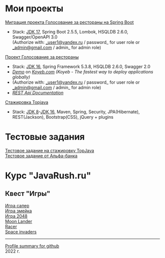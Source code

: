 # Мои проекты

[Миграция проекта Голосование за рестораны на Spring Boot](https://github.com/KVostok/RestaurantVotingApplication)<br>
- Stack: [JDK 17](http://jdk.java.net/17/), Spring Boot 2.5.5, Lombok, HSQLDB 2.6.0, Swagger/OpenAPI 3.0 <br>
(Authorize with: _user1@yandex.ru / password_ for user role or _admin@gmail.com / admin_ for admin role)<br>

[Проект Голосование за рестораны](https://github.com/KVostok/RestaurantRatingSystem)<br>
- Stack: [JDK 16](http://jdk.java.net/16/), Spring Framework 5.3.8, HSQLDB 2.6.0, Swagger 2.0<br>
- [_Demo_](https://restvoting-kvostok.koyeb.app) on [_Koyeb.com_](https://www.koyeb.com/)
_(Koyeb - The fastest way to deploy applications globally)_<br>
- (Authorize with: _user1@yandex.ru / password_ for user role or _admin@gmail.com / admin_ for admin role)<br>
- [_REST Api Documentation_](https://restvoting-kvostok.koyeb.app/swagger-ui.html)<br>

[Стажировка Topjava](https://github.com/KVostok/topjava)<br>
- Stack: [JDK 8](http://jdk.java.net/8/)-[JDK 16](http://jdk.java.net/16/), Maven, Spring, Security, JPA(Hibernate), REST(Jackson), Bootstrap(CSS), jQuery + plugins<br>

# Тестовые задания

[Тестовое задание на стажировку TopJava](https://github.com/KVostok/JavaRush_testtask_trainee_RPG)<br>
[Тестовое задание от Альфа-банка](https://github.com/KVostok/exchangerate)<br>

# Курс "JavaRush.ru"

## Квест "Игры"

[Игра сапер](https://github.com/KVostok/minesweeper)<br>
[Игра змейка](https://github.com/KVostok/snake)<br>
[Игра 2048](https://github.com/KVostok/game2048)<br>
[Moon Lander](https://github.com/KVostok/moonlander)<br>
[Racer](https://github.com/KVostok/racer)<br>
[Space invaders](https://github.com/KVostok/spaceinvaders)<br>
		
<!-- ## Мини проекты

### Квест "Java Multithreading"

[Ипподром]<br>
[Рефакторинг]<br>
[Чат]<br>
[Архиватор]<br>
[HTML редактор]<br>

### Квест "Java Collections"

[] -->



<!-- [GitHub Flavored Markdown](https://guides.github.com/features/mastering-markdown/). -->
---
<a href="https://profile-summary-for-github.com/user/kvostok">Profile summary for github</a><br>
2022 г.
